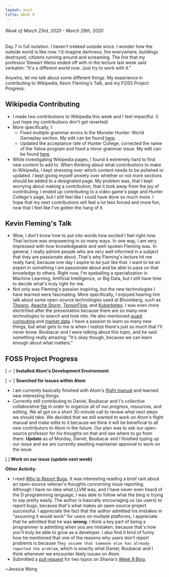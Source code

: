 ```yaml
---
layout: post
title: Week 9
---
```


###### Week of March 23rd, 2020 - March 29th, 2020 

Day 7 in full isolation. I haven't trekked outside since. I wonder how the outside world is like now. I'd imagine darkness, fire everywhere, buildings destroyed, citizens running around and screaming. The line that my professor Stewart Weiss ended off with in the lecture last week said verbatim: "It's a different world now. Just try to work with it." 

Anywho, let me talk about some different things. My experience in contributing to Wikipedia, Kevin Fleming's Talk, and my FOSS Project Progress.

## Wikipedia Contributing

- I made two contributions to Wikipedia this week and I feel impactful. (I just hope my contributions don't get reverted)
- More specifically, I:
    - Fixed multiple grammar errors in the Monster Hunter: World Gameplay section. My edit can be found [here](https://en.wikipedia.org/w/index.php?title=Monster_Hunter:_World&diff=prev&oldid=947220108).
    - Updated the acceptance rate of Hunter College, corrected the name of the Yalow program and fixed a minor grammar issue. My edit can be found [here](https://en.wikipedia.org/w/index.php?title=Hunter_College&diff=prev&oldid=947221499).
- While investigating Wikipedia pages, I found it extremely hard to find new content to add to. When thinking about what contributions to make to Wikipedia, I kept stressing over which content needs to be polished or updated. I kept giving myself anxiety over whether or not more sections should be added to a designated page. My problem was, that I kept worrying about making a contribution, that it took away from the joy of contributing. I ended up contributing to a video game's page and Hunter College's page, but I still feel like I could have done so much more. I hope that my next contributions will feel a lot less forced and more fun, now that I feel like I've gotten the hang of it.

## Kevin Fleming's Talk

- Wow, I don't know how to put into words how excited I feel right now. That lecture was empowering in so many ways. In one way, I am very impressed with how knowledgeable and well-spoken Fleming was. In general, I really admire people who are very well informed in a subject that they are passionate about, That's why Fleming's lecture hit me really hard, because one day I aspire to be just like that. I want to be an expert in something I am passionate about and be able to pass on that knowledge to others. Right now, I'm eyeballing a specialization in Machine Learning, Artificial Intelligence, or Big Data, but I still have time to decide what's truly right for me.
- Not only was Fleming's passion inspiring, but the new technologies I have learned were fascinating. More specifically, I enjoyed hearing him talk about some open-source technologies used at Bloomberg, such as [Theano](https://github.com/Theano/Theano), [Apache Storm](http://storm.apache.org/), [TensorFlow](https://www.tensorflow.org/), and [Kuberbetes](https://kubernetes.io/). I was even more electrified after the presentation because there are so many new technologies to search and look into. He also mentioned [quant computing](https://en.wikipedia.org/wiki/Quantum_computing) and [market data](https://www.wsj.com/market-data). I have a passion to learn so many new things, but what gets to me is when I realize there's just so much that I'll never know. Boubacar and I were talking about this topic, and he said something really amazing: "It's okay though, because we can learn enough about what matters." 

## FOSS Project Progress

[ ✓ ] **Installed Atom's Development Environment** 

[ ✓ ] **Searched for issues within Atom**
- I am currently basically finished with Atom's [flight manual](https://flight-manual.atom.io/hacking-atom/sections/handling-uris/) and learned new interesting things.
- Currently still contributing to Daniel, Boubacar and I's collective collaborative [file](https://hackmd.io/C_2OEnduSSa5FlCZ7x1fUQ?both) in order to organize all of our progress, resources, and editing. We all got on a short 30-minute call to review what next steps we should take. We decided that we still wanted to work on Atom's flight manual and make edits to it because we think it will be beneficial to all new contributors to Atom in the future. Our plan was to ask our open-source professor for his thoughts on that and see where to go from there. **Update** as of Monday, Daniel, Boubacar and I finished typing up our issue and we are currently awaiting maintainer approval to work on the issue.

[ ] **Work on our issue (update next week)**

**Other Activity**: 
- I read [Why to Report Bugs](https://pointersgonewild.com/2019/11/02/they-might-never-tell-you-its-broken/). It was interesting reading a brief rant about an open-source veteran's thoughts concerning issue reporting. Although I have no idea what LLVM was, and I have never even heard of the D programming language, I was able to follow what the blog is trying to say pretty easily. The author is basically encouraging us (as users) to report bugs, because that's what makes an open-source project successful. I appreciate the fact that the author admitted his mistakes in "assuming it would work" for users on multiple platforms, I appreciate that he admitted that he was **wrong**. I think a key part of being a programmer is admitting when you are mistaken, because that's how you'll truly be able to grow as a developer. I also find it kind of funny how he mentioned that one of the reasons why users don't report problems is because ``They assume that someone else has already reported the problem``, which is exactly what Daniel, Boubacar and I think whenever we encounter likely issues on Atom.
- Submitted a [pull request](https://github.com/hunter-college-ossd-spr-2020/sdhani-weekly/pull/4) for two typos on Shania's [Week 9 Blog](https://hunter-college-ossd-spr-2020.github.io/sdhani-weekly/week09/).

~Jessica Wong